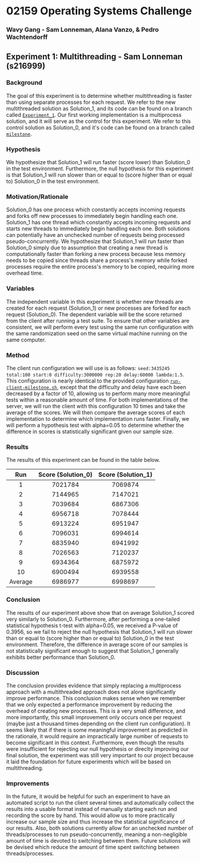 # 02159 Operating Systems Challenge
### Wavy Gang - Sam Lonneman, Alana Vanzo, & Pedro Wachtendorff

## Experiment 1: Multithreading - Sam Lonneman (s216999)

### Background
The goal of this experiment is to determine whether multithreading is faster than using separate processes for each request. We refer to the new multithreaded solution as Solution_1, and its code can be found on a branch called [`Experiment_1`](https://github.com/SamLonneman/os-challenge-wavy-gang/tree/Experiment_1). Our first working implementation is a multiprocess solution, and it will serve as the control for this experiment. We refer to this control solution as Solution_0, and it's code can be found on a branch called [`milestone`](https://github.com/SamLonneman/os-challenge-wavy-gang/tree/milestone).

### Hypothesis
We hypothesize that Solution_1 will run faster (score lower) than Solution_0 in the test environment. Furthermore, the null hypothesis for this experiment is that Solution_1 will run slower than or equal to (score higher than or equal to) Solution_0 in the test environment.

### Motivation/Rationale
Solution_0 has one process which constantly accepts incoming requests and forks off new processes to immediately begin handling each one. Solution_1 has one thread which constantly accepts incoming requests and starts new threads to immediately begin handling each one. Both solutions can potentially have an unchecked number of requests being processed pseudo-concurrently. We hypothesize that Solution_1 will run faster than Solution_0 simply due to assumption that creating a new thread is computationally faster than forking a new process because less memory needs to be copied since threads share a process's memory while forked processes require the entire process's memory to be copied, requiring more overhead time.

### Variables
The independent variable in this experiment is whether new threads are created for each request (Solution_1) or new processes are forked for each request (Solution_0). The dependent variable will be the score returned from the client after running a test suite. To ensure that other variables are consistent, we will perform every test using the same run configuration with the same randomization seed on the same virtual machine running on the same computer.

### Method
The client run configuration we will use is as follows: `seed:3435245 total:100 start:0 difficulty:3000000 rep:20 delay:60000 lambda:1.5`. This configuration is nearly identical to the provided configuration [`run-client-milestone.sh`](https://github.com/dtu-ese/os-challenge-common/blob/master/run-client-milestone.sh), except that the difficulty and delay have each been decreased by a factor of 10, allowing us to perform many more meaningful tests within a reasonable amount of time. For both implementations of the server, we will run the client with this configuration 10 times and take the average of the scores. We will then compare the average scores of each implementation to determine which implementation runs faster. Finally, we will perform a hypothesis test with alpha=0.05 to determine whether the difference in scores is statistically significant given our sample size.

### Results
The results of this experiment can be found in the table below.

|   Run   | Score (Solution_0) | Score (Solution_1) |
|:-------:|:------------------:|:------------------:|
|    1    |      7021784       |      7069874       |
|    2    |      7144965       |      7147021       |
|    3    |      7039684       |      6867306       |
|    4    |      6956718       |      7078444       |
|    5    |      6913224       |      6951947       |
|    6    |      7096031       |      6994614       |
|    7    |      6835940       |      6941992       |
|    8    |      7026563       |      7120237       |
|    9    |      6934364       |      6875972       |
|   10    |      6900494       |      6939558       |
| Average |      6986977       |      6998697       |

### Conclusion
The results of our experiment above show that on average Solution_1 scored very similarly to Solution_0. Furthermore, after performing a one-tailed statistical hypothesis t-test with alpha=0.05, we received a P-value of 0.3956, so we fail to reject the null hypothesis that Solution_1 will run slower than or equal to (score higher than or equal to) Solution_0 in the test environment. Therefore, the difference in average score of our samples is not statistically significant enough to suggest that Solution_1 generally exhibits better performance than Solution_0.

### Discussion
The conclusion provides evidence that simply replacing a multiprocess approach with a multithreaded approach does not alone significantly improve performance. This conclusion makes sense when we remember that we only expected a performance improvement by reducing the overhead of creating new processes. This is a very small difference, and more importantly, this small improvement only occurs once per request (maybe just a thousand times depending on the client run configuration). It seems likely that if there is some meaningful improvement as predicted in the rationale, it would require an impractically large number of requests to become significant in this context. Furthermore, even though the results were insufficient for rejecting our null hypothesis or direclty improving our final solution, the experiment was still very important to our project because it laid the foundation for future experiments which will be based on multithreading.

### Improvements
In the future, it would be helpful for such an experiment to have an automated script to run the client several times and automatically collect the results into a usable format instead of manually starting each run and recording the score by hand. This would allow us to more practically increase our sample size and thus increase the statistical significance of our results. Also, both solutions currently allow for an unchecked number of threads/processes to run pseudo-concurrently, meaning a non-negligible amount of time is devoted to switching between them. Future solutions will be devised which reduce the amount of time spent switching between threads/processes.